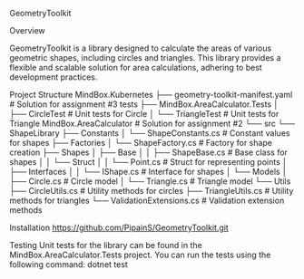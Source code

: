 GeometryToolkit

Overview

GeometryToolkit is a library designed to calculate the areas of various geometric shapes, including circles and triangles. This library provides a flexible and scalable solution for area calculations, adhering to best development practices.

Project Structure
MindBox.Kubernetes
├── geometry-toolkit-manifest.yaml       # Solution for assignment #3
tests
├── MindBox.AreaCalculator.Tests
│   ├── CircleTest                        # Unit tests for Circle
│   └── TriangleTest                      # Unit tests for Triangle
MindBox.AreaCalculator  # Solution for assignment #2
└── src
    └── ShapeLibrary
        ├── Constants
        │   └── ShapeConstants.cs          # Constant values for shapes
        ├── Factories
        │   └── ShapeFactory.cs            # Factory for shape creation
        ├── Shapes
        │   ├── Base
        │   │   ├── ShapeBase.cs           # Base class for shapes
        │   │   └── Struct
        │   │       └── Point.cs           # Struct for representing points
        │   ├── Interfaces
        │   │   └── IShape.cs              # Interface for shapes
        │   └── Models
        │       ├── Circle.cs              # Circle model
        │       └── Triangle.cs            # Triangle model
        └── Utils
            ├── CircleUtils.cs             # Utility methods for circles
            ├── TriangleUtils.cs           # Utility methods for triangles
            └── ValidationExtensions.cs    # Validation extension methods

Installation
https://github.com/PipainS/GeometryToolkit.git

Testing
Unit tests for the library can be found in the MindBox.AreaCalculator.Tests project. You can run the tests using the following command:
dotnet test
